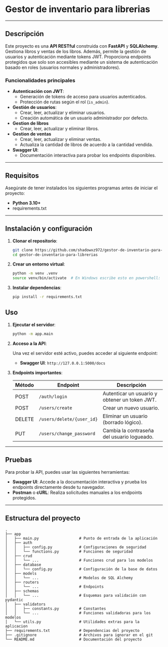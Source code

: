 

# Gestor de inventario para librerias

---
## Descripción

Este proyecto es una **API RESTful** construida con **FastAPI** y **SQLAlchemy**. Gestiona libros y ventas de los libros. Además, permite la gestión de usuarios y autenticación mediante tokens JWT. Proporciona endpoints protegidos que solo son accesibles mediante un sistema de autenticación basado en roles (usuarios normales y administradores).

### Funcionalidades principales

- **Autenticación con JWT**:
  - Generación de tokens de acceso para usuarios autenticados.
  - Protección de rutas según el rol (`is_admin`).
- **Gestión de usuarios**:
  - Crear, leer, actualizar y eliminar usuarios.
  - Creación automática de un usuario administrador por defecto.
- **Gestion de libros**
  - Crear, leer, actualizar y eliminar libros.
- **Gestion de ventas**
  - Crear, leer, actualizar y eliminar ventas.
  - Actualiza la cantidad de libros de acuerdo a la cantidad vendida.
- **Swagger UI**:
  - Documentación interactiva para probar los endpoints disponibles.

---

## Requisitos

Asegúrate de tener instalados los siguientes programas antes de iniciar el proyecto:

- **Python 3.10+**
- requirements.txt

---

## Instalación y configuración

1. **Clonar el repositorio**:

   ```bash
   git clone https://github.com/shadowxz972/gestor-de-inventario-para-librerias.git
   cd gestor-de-inventario-para-librerias
   ```

2. **Crear un entorno virtual**:

   ```bash
   python -m venv .venv
   source venv/bin/activate  # En Windows escribe esto en powershell: .venv\Scripts\activate
   ```

3. **Instalar dependencias**:

   ```bash
   pip install -r requirements.txt
   ```


## Uso

1. **Ejecutar el servidor**:

   ```bash
   python -m app.main
   ```

2. **Acceso a la API**:

   Una vez el servidor esté activo, puedes acceder al siguiente endpoint:

   - **Swagger UI**: `http://127.0.0.1:5000/docs`

3. **Endpoints importantes**:

   | Método | Endpoint                  | Descripción                                   |
   |--------|---------------------------|-----------------------------------------------|
   | POST   | `/auth/login`             | Autenticar un usuario y obtener un token JWT. |
   | POST   | `/users/create`           | Crear un nuevo usuario.                       |
   | DELETE | `/users/delete/{user_id}` | Eliminar un usuario (borrado lógico).         |
   | PUT    | `/users/change_password`  | Cambia la contraseña del usuario logueado.    |

---

## Pruebas

Para probar la API, puedes usar las siguientes herramientas:

- **Swagger UI**: Accede a la documentación interactiva y prueba los endpoints directamente desde tu navegador.
- **Postman** o **cURL**: Realiza solicitudes manuales a los endpoints protegidos.

---


## Estructura del proyecto

```
.
├── app
│   ├── main.py                  # Punto de entrada de la aplicación
│   ├── auth
│   │   ├── config.py            # Configuraciones de seguridad
│   │   └── functions.py         # Funciones de seguridad
│   ├── crud
│   │   └── ...                  # Funciones crud para los modelos
│   ├── database
│   │   └── config.py            # Configuración de la base de datos
│   ├── models
│   │   └── ...                  # Modelos de SQL Alchemy
│   ├── routers
│   │   └── ...                  # Endpoints
│   ├── schemas
│   │   └── ...                  # Esquemas para validación con pydantic
│   ├── validators
│   │   ├── constants.py         # Constantes
│   │   └── ...                  # Funciones validadoras para los modelos
│   └── utils.py                 # Utilidades extras para la aplicacion
├── requirements.txt             # Dependencias del proyecto
├── .gitignore                   # Archivos para ignorar en el git
└── README.md                    # Documentación del proyecto
```

